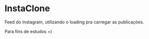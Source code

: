 # InstaClone


Feed do Instagram, utilizando o loading pra carregar as publicações.

Para fins de estudos =)

